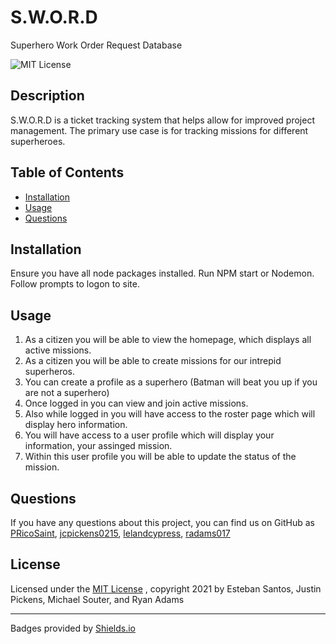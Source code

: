 # S.W.O.R.D
Superhero Work Order Request Database

![MIT License](https://img.shields.io/badge/License-MIT-brightgreen)
## Description
S.W.O.R.D is a ticket tracking system that helps allow for improved project management. The primary use case is for tracking missions for different superheroes.
## Table of Contents
- [Installation](#Instructions)
- [Usage](#usage)
- [Questions](#questions)

## Installation
Ensure you have all node packages installed. Run NPM start or Nodemon. Follow prompts to logon to site.

## Usage
1. As a citizen you will be able to view the homepage, which displays all active missions. 
2. As a citizen you will be able to create missions for our intrepid superheros.
3. You can create a profile as a superhero (Batman will beat you up if you are not a superhero)
4. Once logged in you can view and join active missions.
5. Also while logged in you will have access to the roster page which will display hero information.
6. You will have access to a user profile which will display your information, your assinged mission.
7. Within this user profile you will be able to update the status of the mission.

## Questions
If you have any questions about this project, you can find us on GitHub as [PRicoSaint](https://github.com/PRicoSaint), [jcpickens0215](https://github.com/jcpickens0215), [lelandcypress](https://github.com/lelandcypress), [radams017](https://github.com/radams017)


## License

Licensed under the [MIT License](https://mit-license.org/)
, copyright 2021 by Esteban Santos, Justin Pickens, Michael Souter, and Ryan Adams
____

Badges provided by [Shields.io](https://shields.io/)

